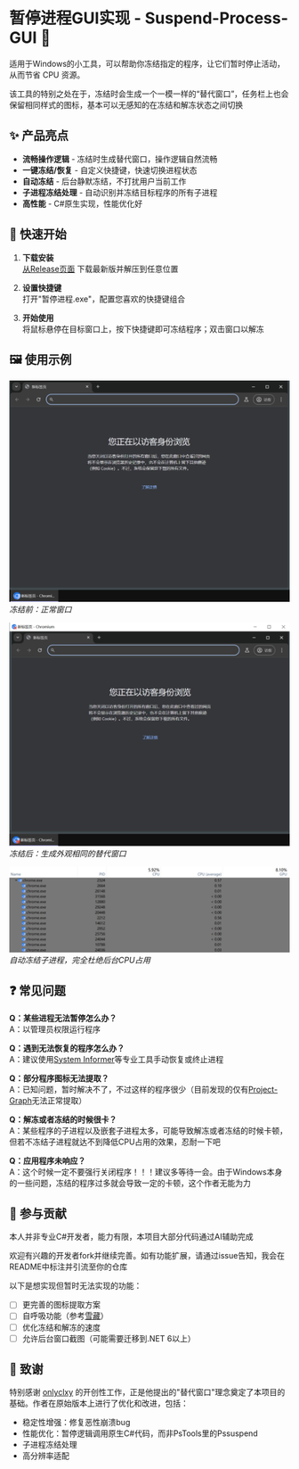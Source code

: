 # 暂停进程GUI实现 - Suspend-Process-GUI 🚀

适用于Windows的小工具，可以帮助你冻结指定的程序，让它们暂时停止活动，从而节省 CPU 资源。

该工具的特别之处在于，冻结时会生成一个一模一样的“替代窗口”，任务栏上也会保留相同样式的图标，基本可以无感知的在冻结和解冻状态之间切换


## ✨ 产品亮点

- **流畅操作逻辑** - 冻结时生成替代窗口，操作逻辑自然流畅
- **一键冻结/恢复** - 自定义快捷键，快速切换进程状态
- **自动冻结** - 后台静默冻结，不打扰用户当前工作
- **子进程冻结处理** - 自动识别并冻结目标程序的所有子进程
- **高性能** - C#原生实现，性能优化好

## 🚀 快速开始

1. **下载安装**  
   [从Release页面](https://github.com/your-repo/releases) 下载最新版并解压到任意位置

2. **设置快捷键**  
   打开"暂停进程.exe"，配置您喜欢的快捷键组合

3. **开始使用**  
   将鼠标悬停在目标窗口上，按下快捷键即可冻结程序；双击窗口以解冻

## 🖼️ 使用示例
![正常状态](assets/正常状态.png)  
*冻结前：正常窗口*

![冻结状态](assets/冻结状态.png)  
*冻结后：生成外观相同的替代窗口*

![冻结子进程](assets/冻结子进程.png)  
*自动冻结子进程，完全杜绝后台CPU占用*

## ❓ 常见问题

**Q：某些进程无法暂停怎么办？**  
A：以管理员权限运行程序

**Q：遇到无法恢复的程序怎么办？**  
A：建议使用[System Informer](https://github.com/winsiderss/systeminformer)等专业工具手动恢复或终止进程

**Q：部分程序图标无法提取？**  
A：已知问题，暂时解决不了，不过这样的程序很少（目前发现的仅有[Project-Graph](https://github.com/LiRenTech/project-graph)无法正常提取）

**Q：解冻或者冻结的时候很卡？**  
A：某些程序的子进程以及嵌套子进程太多，可能导致解冻或者冻结的时候卡顿，但若不冻结子进程就达不到降低CPU占用的效果，忍耐一下吧

**Q：应用程序未响应？**  
A：这个时候一定不要强行关闭程序！！！建议多等待一会。由于Windows本身的一些问题，冻结的程序过多就会导致一定的卡顿，这个作者无能为力

## 🌱 参与贡献

本人并非专业C#开发者，能力有限，本项目大部分代码通过AI辅助完成

欢迎有兴趣的开发者fork并继续完善。如有功能扩展，请通过issue告知，我会在README中标注并引流至你的仓库

以下是想实现但暂时无法实现的功能：

- [ ] 更完善的图标提取方案
- [ ] 自呼吸功能（参考[雪藏](https://github.com/superDMS/HsFreezer-Hidden-in-the-snow-)）
- [ ] 优化冻结和解冻的速度
- [ ] 允许后台窗口截图（可能需要迁移到.NET 6以上）

## 🙏 致谢

特别感谢 [onlyclxy](https://github.com/onlyclxy) 的开创性工作，正是他提出的"替代窗口"理念奠定了本项目的基础。作者在原始版本上进行了优化和改进，包括：

- 稳定性增强：修复恶性崩溃bug
- 性能优化：暂停逻辑调用原生C#代码，而非PsTools里的Pssuspend
- 子进程冻结处理
- 高分辨率适配